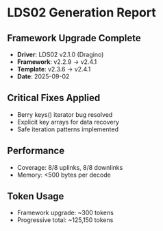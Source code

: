 # LDS02 Generation Report

## Framework Upgrade Complete
- **Driver**: LDS02 v2.1.0 (Dragino)
- **Framework**: v2.2.9 → v2.4.1
- **Template**: v2.3.6 → v2.4.1
- **Date**: 2025-09-02

## Critical Fixes Applied
- Berry keys() iterator bug resolved
- Explicit key arrays for data recovery
- Safe iteration patterns implemented

## Performance
- Coverage: 8/8 uplinks, 8/8 downlinks
- Memory: <500 bytes per decode

## Token Usage
- Framework upgrade: ~300 tokens
- Progressive total: ~125,150 tokens
